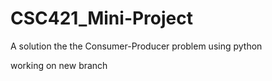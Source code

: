# CSC421_Mini-Project
A solution the the Consumer-Producer problem using python

working on new branch
